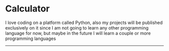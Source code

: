 # **Calculator**
I love coding on a platform called Python, also my projects will be published exclusively on it since I am not going to learn any other programming language for now, but maybe in the future I will learn a couple or more programming languages
___
